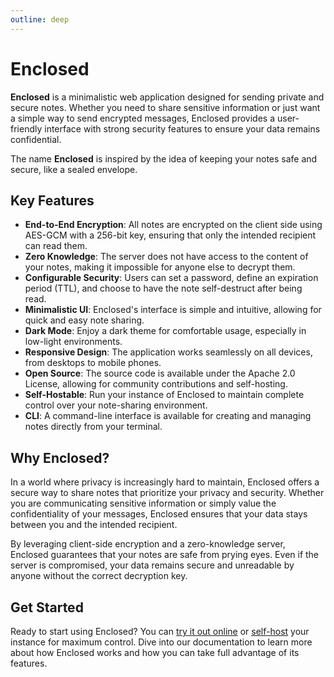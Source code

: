 ```yaml
---
outline: deep
---
```


# Enclosed

**Enclosed** is a minimalistic web application designed for sending private and secure notes. Whether you need to share sensitive information or just want a simple way to send encrypted messages, Enclosed provides a user-friendly interface with strong security features to ensure your data remains confidential.

The name **Enclosed** is inspired by the idea of keeping your notes safe and secure, like a sealed envelope.

## Key Features

- **End-to-End Encryption**: All notes are encrypted on the client side using AES-GCM with a 256-bit key, ensuring that only the intended recipient can read them.
- **Zero Knowledge**: The server does not have access to the content of your notes, making it impossible for anyone else to decrypt them.
- **Configurable Security**: Users can set a password, define an expiration period (TTL), and choose to have the note self-destruct after being read.
- **Minimalistic UI**: Enclosed's interface is simple and intuitive, allowing for quick and easy note sharing.
- **Dark Mode**: Enjoy a dark theme for comfortable usage, especially in low-light environments.
- **Responsive Design**: The application works seamlessly on all devices, from desktops to mobile phones.
- **Open Source**: The source code is available under the Apache 2.0 License, allowing for community contributions and self-hosting.
- **Self-Hostable**: Run your instance of Enclosed to maintain complete control over your note-sharing environment.
- **CLI**: A command-line interface is available for creating and managing notes directly from your terminal.

## Why Enclosed?

In a world where privacy is increasingly hard to maintain, Enclosed offers a secure way to share notes that prioritize your privacy and security. Whether you are communicating sensitive information or simply value the confidentiality of your messages, Enclosed ensures that your data stays between you and the intended recipient.

By leveraging client-side encryption and a zero-knowledge server, Enclosed guarantees that your notes are safe from prying eyes. Even if the server is compromised, your data remains secure and unreadable by anyone without the correct decryption key.

## Get Started

Ready to start using Enclosed? You can [try it out online](https://enclosed.cc) or [self-host](./self-hosting/docker) your instance for maximum control. Dive into our documentation to learn more about how Enclosed works and how you can take full advantage of its features.
